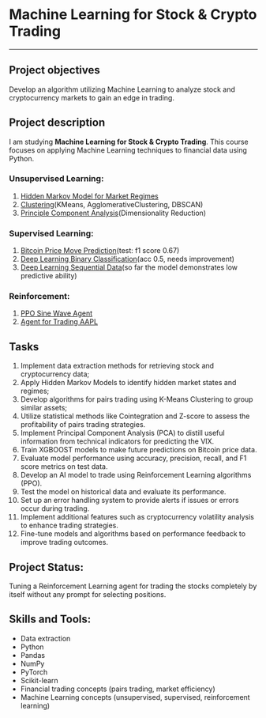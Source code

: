 # Machine Learning for Stock & Crypto Trading 
-----

## Project objectives
Develop an algorithm utilizing Machine Learning to analyze stock and cryptocurrency markets to gain an edge in trading.

## Project description 
I am studying **Machine Learning for Stock & Crypto Trading**. This course focuses on applying Machine Learning techniques to financial data using Python. 

### Unsupervised Learning:
1) [Hidden Markov Model for Market Regimes](https://github.com/dkalenov/ML-Stock-Crypto-Trading/blob/1_unsupervised-learning/Hidden_Markov_Models_for_Market_Regimes.ipynb)
2) [Clustering](https://github.com/dkalenov/ML-Stock-Crypto-Trading/blob/1_unsupervised-learning/Clustering.ipynb)(KMeans, AgglomerativeClustering, DBSCAN)
3) [Principle Component Analysis](https://github.com/dkalenov/ML-Stock-Crypto-Trading/blob/1_unsupervised-learning/Principle_Component_Analysis.ipynb)(Dimensionality Reduction)

### Supervised Learning:
1) [Bitcoin Price Move Prediction](https://github.com/dkalenov/ML-Stock-Crypto-Trading/blob/2_supervised-learning/Bitcoin_Move_Prediction.ipynb)(test: f1 score 0.67)
2) [Deep Learning Binary Classification](https://github.com/dkalenov/ML-Stock-Crypto-Trading/blob/2_supervised-learning/DL_Binary_Classification.ipynb)(acc 0.5, needs improvement)
3) [Deep Learning Sequential Data](https://github.com/dkalenov/ML-Stock-Crypto-Trading/blob/2_supervised-learning/DL_Sequential_Data.ipynb)(so far the model demonstrates low predictive ability)

### Reinforcement:
1) [PPO Sine Wave Agent](https://github.com/dkalenov/ML-Stock-Crypto-Trading/blob/3_reinforcement/PPO_Sine_Wave.ipynb)
2) [Agent for Trading AAPL](https://github.com/dkalenov/ML-Stock-Crypto-Trading/blob/3_reinforcement/PPO_AAPL_Stock.ipynb)


## Tasks
1. Implement data extraction methods for retrieving stock and cryptocurrency data;
2. Apply Hidden Markov Models to identify hidden market states and regimes;
3. Develop algorithms for pairs trading using K-Means Clustering to group similar assets;
4. Utilize statistical methods like Cointegration and Z-score to assess the profitability of pairs trading strategies.
5. Implement Principal Component Analysis (PCA) to distill useful information from technical indicators for predicting the VIX.
6. Train XGBOOST models to make future predictions on Bitcoin price data.
7. Evaluate model performance using accuracy, precision, recall, and F1 score metrics on test data.
8. Develop an AI model to trade using Reinforcement Learning algorithms (PPO).
9. Test the model on historical data and evaluate its performance.
10. Set up an error handling system to provide alerts if issues or errors occur during trading.
11. Implement additional features such as cryptocurrency volatility analysis to enhance trading strategies.
12. Fine-tune models and algorithms based on performance feedback to improve trading outcomes.

## Project Status:
Tuning a Reinforcement Learning agent for trading the stocks completely by itself without any prompt for selecting positions.

## Skills and Tools:
* Data extraction
* Python
* Pandas
* NumPy
* PyTorch 
* Scikit-learn
* Financial trading concepts (pairs trading, market efficiency) 
* Machine Learning concepts (unsupervised, supervised, reinforcement learning) 









